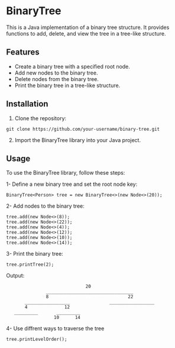 # BinaryTree
This is a Java implementation of a binary tree structure. It provides functions to add, delete, and view the tree in a tree-like structure.
## Features

- Create a binary tree with a specified root node.
- Add new nodes to the binary tree.
- Delete nodes from the binary tree.
- Print the binary tree in a tree-like structure.

## Installation

1. Clone the repository:

```
git clone https://github.com/your-username/binary-tree.git
```

2. Import the BinaryTree library into your Java project.


## Usage
To use the BinaryTree library, follow these steps:

1- Define a new binary tree and set the root node key:
```
BinaryTree<Person> tree = new BinaryTree<>(new Node<>(20));
```

2- Add nodes to the binary tree:
```
tree.add(new Node<>(8));
tree.add(new Node<>(22));
tree.add(new Node<>(4));
tree.add(new Node<>(12));
tree.add(new Node<>(10));
tree.add(new Node<>(14));
```

3- Print the binary tree:
```
tree.printTree(2);
```
Output:
```
                              20
               _________________________________
               8                              22
       _________________               _________________
       4              12
   _________       _________
                  10      14
```
4- Use diffrent ways to traverse the tree
```
tree.printLevelOrder();
```
